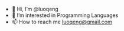 - 👋 Hi, I’m @luoqeng
- 👀 I’m interested in Programming Languages
- 📫 How to reach me luoqeng@gmail.com

<!---
luoqeng/luoqeng is a ✨ special ✨ repository because its `README.md` (this file) appears on your GitHub profile.
You can click the Preview link to take a look at your changes.
--->
